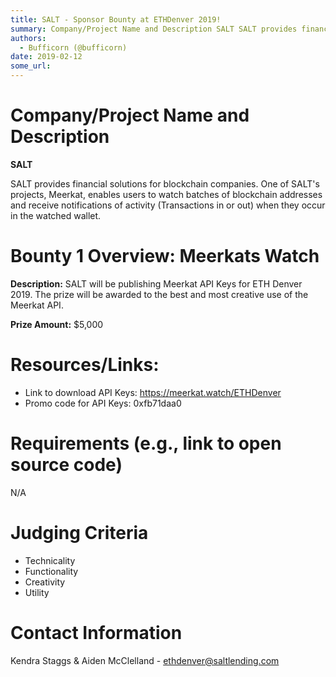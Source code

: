 ```yaml
---
title: SALT - Sponsor Bounty at ETHDenver 2019!
summary: Company/Project Name and Description SALT SALT provides financial solutions for blockchain companies. One of SALTs projects, Meerkat, enables users to watch batches of blockchain addresses and receive notifications of activity (Transactions in or out) when they occur in the watched wallet. Bounty 1 Overview  Meerkats Watch Description: SALT will be publishing Meerkat API Keys for ETH Denver 2019. The prize will be awarded to the best and most creative use of the Meerkat API. Prize Amount: $5,000
authors:
  - Bufficorn (@bufficorn)
date: 2019-02-12
some_url: 
---
```


# Company/Project Name and Description

**SALT**

SALT provides financial solutions for blockchain companies. One of SALT's projects, Meerkat, enables users to watch batches of blockchain addresses and receive notifications of activity (Transactions in or out) when they occur in the watched wallet.

# Bounty 1 Overview: Meerkats Watch 

**Description:** SALT will be publishing Meerkat API Keys for ETH Denver 2019. The prize will be awarded to the best and most creative use of the Meerkat API. 

**Prize Amount:** $5,000

# Resources/Links:
- Link to download API Keys: https://meerkat.watch/ETHDenver
- Promo code for API Keys: 0xfb71daa0





# Requirements (e.g., link to open source code)
N/A

# Judging Criteria

- Technicality
- Functionality
- Creativity
- Utility

# Contact Information

Kendra Staggs & Aiden McClelland - ethdenver@saltlending.com
